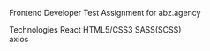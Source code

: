 Frontend Developer Test Assignment for abz.agency

Technologies
    React
    HTML5/CSS3
    SASS(SCSS)    
    axios